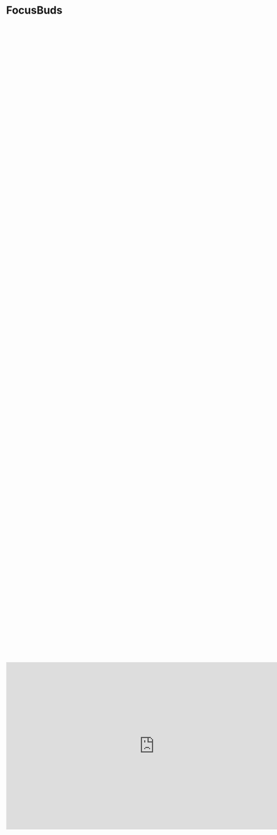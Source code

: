 # FocusBuds

<html>
  <head>
    <style>
      #content {
        width: 800px;
        margin: auto;
        height: 100%;
        display: flex;
        align-items: center;
      }
    </style>
  </head>
  <body>
    <div id="content">
     <iframe style="border: 1px solid rgba(0, 0, 0, 0.1);" width="800" height="450" src="https://www.figma.com/embed?embed_host=share&url=https%3A%2F%2Fwww.figma.com%2Fproto%2FVPwazFDDf1OHCLXjXJbdMu%2FLEAP-Pathfinder-3-Design%253A-FocusBuds%3Fnode-id%3D96%253A2558%26scaling%3Dscale-down%26page-id%3D0%253A1%26starting-point-node-id%3D96%253A2558%26show-proto-sidebar%3D1" allowfullscreen></iframe>
    </div>
  </body>
</html>
